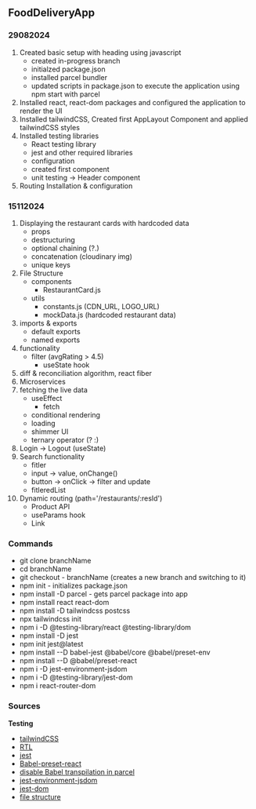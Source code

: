 ## FoodDeliveryApp

### 29082024
1. Created basic setup with heading using javascript
    - created in-progress branch
    - initialzed package.json
    - installed parcel bundler
    - updated scripts in package.json to execute the application using npm start with parcel
2. Installed react, react-dom packages and configured the application to render the UI
3. Installed tailwindCSS, Created first AppLayout Component and applied tailwindCSS styles
4. Installed testing libraries
    - React testing library
    - jest and other required libraries
    - configuration
    - created first component
    - unit testing -> Header component
5. Routing Installation & configuration
### 15112024
1. Displaying the restaurant cards with hardcoded data
    - props
    - destructuring
    - optional chaining (?.)
    - concatenation (cloudinary img)
    - unique keys
2. File Structure
    - components
        - RestaurantCard.js
    - utils
        - constants.js (CDN_URL, LOGO_URL)
        - mockData.js (hardcoded restaurant data)
3. imports & exports
    - default exports
    - named exports
4. functionality
    - filter (avgRating > 4.5)
        - useState hook
5. diff & reconciliation algorithm, react fiber
6. Microservices
7. fetching the live data
    - useEffect
        - fetch
    - conditional rendering
    - loading
    - shimmer UI
    - ternary operator (? :)
8. Login -> Logout (useState)
9. Search functionality
    - fitler
    - input -> value, onChange()
    - button -> onClick -> filter and update
    - fitleredList 
10. Dynamic routing (path='/restaurants/:resId')
    - Product API
    - useParams hook
    - Link

### Commands
- git clone branchName
- cd branchName
- git checkout - branchName (creates a new branch and switching to it)
- npm init - initializes package.json
- npm install -D parcel - gets parcel package into app
- npm install react react-dom
- npm install -D tailwindcss postcss
- npx tailwindcss init
- npm i -D @testing-library/react @testing-library/dom
- npm install -D jest
- npm init jest@latest
- npm install --D babel-jest @babel/core @babel/preset-env
- npm install --D @babel/preset-react
- npm i -D jest-environment-jsdom
- npm i -D @testing-library/jest-dom
- npm i react-router-dom
### Sources
**Testing**
- [tailwindCSS](https://tailwindcss.com/docs/guides/parcel)
- [RTL](https://testing-library.com/docs/react-testing-library/intro)
- [jest](https://jestjs.io/docs/getting-started)
- [Babel-preset-react](https://babeljs.io/docs/babel-preset-react)
- [disable Babel transpilation in parcel](https://parceljs.org/languages/javascript/)
- [jest-environment-jsdom](https://jestjs.io/docs/next/tutorial-jquery)
- [jest-dom](https://testing-library.com/docs/ecosystem-jest-dom/)
- [file structure](https://legacy.reactjs.org/docs/faq-structure.html)



